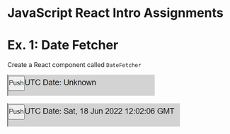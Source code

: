 # JavaScript React Intro Assignments

# Ex. 1: Date Fetcher

Create a React component called `DateFetcher`

![](./docs/ex1a.png)

![](./docs/ex1b.png)